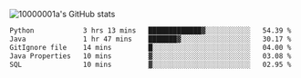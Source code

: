 ![10000001a's GitHub stats](https://github-readme-stats.vercel.app/api?username=10000001a&show_icons=true&theme=onedark&count_private=true)

<!-- [![Top Langs](https://github-readme-stats.vercel.app/api/top-langs/?username=10000001a&layout=compact&theme=onedark&langs_count=5)](https://github.com/anuraghazra/github-readme-stats) -->
<!--
**10000001a/10000001a** is a ✨ _special_ ✨ repository because its `README.md` (this file) appears on your GitHub profile.

Here are some ideas to get you started:

- 🔭 I’m currently working on ...
- 🌱 I’m currently learning ...
- 👯 I’m looking to collaborate on ...
- 🤔 I’m looking for help with ...
- 💬 Ask me about ...
- 📫 How to reach me: ...
- 😄 Pronouns: ...
- ⚡ Fun fact: ...
-->

<!--START_SECTION:waka-->

```txt
Python            3 hrs 13 mins   █████████████▓░░░░░░░░░░░   54.39 %
Java              1 hr 47 mins    ███████▓░░░░░░░░░░░░░░░░░   30.17 %
GitIgnore file    14 mins         █░░░░░░░░░░░░░░░░░░░░░░░░   04.00 %
Java Properties   10 mins         ▓░░░░░░░░░░░░░░░░░░░░░░░░   03.08 %
SQL               10 mins         ▓░░░░░░░░░░░░░░░░░░░░░░░░   02.95 %
```

<!--END_SECTION:waka-->
